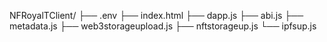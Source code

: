 NFRoyalTClient/
├── .env
├── index.html
├── dapp.js
├── abi.js
├── metadata.js
├── web3storageupload.js
├── nftstorageup.js
└── ipfsup.js

